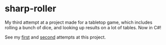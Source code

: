# sharp-roller
My third attempt at a project made for a tabletop game, which includes rolling a bunch of dice, and looking up results on a lot of tables. Now in C#!

See my [first](https://github.com/looseMole/wildmagic-roller) and [second](https://github.com/looseMole/read-excel-files/) attempts at this project.

